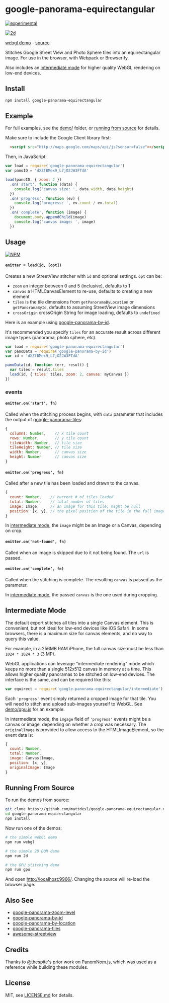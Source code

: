 # google-panorama-equirectangular

[![experimental](http://badges.github.io/stability-badges/dist/experimental.svg)](http://github.com/badges/stability-badges)

[![2d](http://i.imgur.com/AukW6Mv.png)](http://mattdesl.github.io/google-panorama-equirectangular/demo/)

[webgl demo](http://mattdesl.github.io/google-panorama-equirectangular/demo/) - [source](./demo/gpu.js)

Stitches Google Street View and Photo Sphere tiles into an equirectangular image. For use in the browser, with Webpack or Browserify.

Also includes an [intermediate mode](#intermediate-mode) for higher quality WebGL rendering on low-end devices.

## Install

```sh
npm install google-panorama-equirectangular
```

## Example

For full examples, see the [demo/](demo/) folder, or [running from source](#running-from-source) for details.

Make sure to include the Google Client library first:

```html
  <script src="http://maps.google.com/maps/api/js?sensor=false"></script>
```

Then, in JavaScript:

```js
var load = require('google-panorama-equirectangular')
var panoID = 'dXZfBMex9_L7jO2JW3FTdA'

load(panoID, { zoom: 2 })
  .on('start', function (data) {
    console.log('canvas size: ', data.width, data.height)
  })
  .on('progress', function (ev) {
    console.log('progress: ', ev.count / ev.total)
  })
  .on('complete', function (image) {
    document.body.appendChild(image)
    console.log('canvas image: ', image)
  })
```

## Usage

[![NPM](https://nodei.co/npm/google-panorama-equirectangular.png)](https://www.npmjs.com/package/google-panorama-equirectangular)

#### `emitter = load(id, [opt])`

Creates a new StreetView stitcher with `id` and optional settings. `opt` can be:

- `zoom` an integer between 0 and 5 (inclusive), defaults to 1
- `canvas` a HTMLCanvasElement to re-use, defaults to creating a new element
- `tiles` is the tile dimensions from `getPanoramaByLocation` or `getPanoramaById`, defaults to assuming StreetView image dimensions
- `crossOrigin` crossOrigin String for image loading, defaults to `undefined`

Here is an example using [google-panorama-by-id](https://github.com/Jam3/google-panorama-by-id).

It's recommended you specify `tiles` for an accurate result across different image types (panorama, photo sphere, etc).

```js
var load = require('google-panorama-equirectangular')
var panoData = require('google-panorama-by-id')
var id = 'dXZfBMex9_L7jO2JW3FTdA'

panoData(id, function (err, result) {
  var tiles = result.tiles
  load(id, { tiles: tiles, zoom: 2, canvas: myCanvas })
})
```

### events

#### `emitter.on('start', fn)`

Called when the stitching process begins, with `data` parameter that includes the output of [google-panorama-tiles](https://github.com/Jam3/google-panorama-tiles):

```js
{
  columns: Number,    // x tile count
  rows: Number,       // y tile count
  tileWidth: Number,  // tile size
  tileHeight: Number, // tile size
  width: Number,      // canvas size
  height: Number      // canvas size
}
```

#### `emitter.on('progress', fn)`

Called after a new tile has been loaded and drawn to the canvas.

```js
{
  count: Number,    // current # of tiles loaded
  total: Number,    // total number of tiles
  image: Image,     // an image for this tile, might be null
  position: [x, y], // the pixel position of the tile in the full image
}
```

In [intermediate mode](#intermediate-mode), the `image` might be an Image or a Canvas, depending on crop.

#### `emitter.on('not-found', fn)`

Called when an image is skipped due to it not being found. The `url` is passed.

#### `emitter.on('complete', fn)`

Called when the stitching is complete. The resulting `canvas` is passed as the parameter.

In [intermediate mode](#intermediate-mode), the passed `canvas` is the one used during cropping.

## Intermediate Mode

The default export stitches all tiles into a single Canvas element. This is convenient, but not ideal for low-end devices like iOS Safari. In some browsers, there is a maximum size for canvas elements, and no way to query this value. 

For example, in a 256MB RAM iPhone, the full canvas size must be less than `1024 * 1024 * 3` (3 MP).

WebGL applications can leverage "intermediate rendering" mode which keeps no more than a single 512x512 canvas in memory at a time. This allows higher quality panoramas to be stitched on low-end devices. The interface is the same, and can be required like this:

```js
var equirect = require('google-panorama-equirectangular/intermediate')
```

Each `'progress'` event simply returned a cropped image for that tile. You will need to stitch and upload sub-images yourself to WebGL. See [demo/gpu.js](demo/gpu.js) for an example.

In intermediate mode, the `imgage` field of `'progress'` events might be a canvas or image, depending on whether a crop was necessary. The `originalImage` is provided to allow access to the HTMLImageElement, so the event data is:

```js
{
  count: Number,
  total: Number,
  image: Canvas|Image,
  position: [x, y],
  originalImage: Image
}
```

## Running From Source

To run the demos from source:

```sh
git clone https://github.com/mattdesl/google-panorama-equirectangular.git
cd google-panorama-equirectangular
npm install
```

Now run one of the demos:

```sh
# the simple WebGL demo
npm run webgl

# the simple 2D DOM demo
npm run 2d

# the GPU stitching demo
npm run gpu
```

And open [http://localhost:9966/](http://localhost:9966/). Changing the source will re-load the browser page.

## Also See

- [google-panorama-zoom-level](https://github.com/Jam3/google-panorama-zoom-level)
- [google-panorama-by-id](https://github.com/Jam3/google-panorama-by-id)
- [google-panorama-by-location](https://github.com/Jam3/google-panorama-by-location)
- [google-panorama-tiles](https://github.com/Jam3/google-panorama-tiles)
- [awesome-streetview](https://github.com/Jam3/awesome-streetview)

## Credits

Thanks to @thespite's prior work on [PanomNom.js](https://github.com/spite/PanomNom.js/), which was used as a reference while building these modules.

## License

MIT, see [LICENSE.md](http://github.com/mattdesl/google-panorama-equirectangular/blob/master/LICENSE.md) for details.
